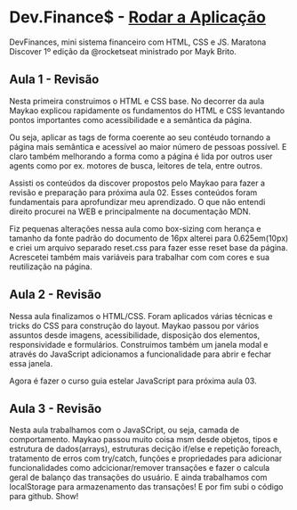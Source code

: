 # Dev.Finance$ - [Rodar a Aplicação](https://ppsattos.github.io/devfinances/)

DevFinances, mini sistema financeiro com HTML, CSS e JS. Maratona Discover 1º edição da @rocketseat ministrado por Mayk Brito.

## Aula 1 - Revisão

Nesta primeira construimos o HTML e CSS base. No decorrer da aula Maykao explicou rapidamente os fundamentos do HTML e CSS levantando pontos importantes
como acessibilidade e a semântica da página. 

Ou seja, aplicar as tags de forma coerente ao seu contéudo tornando a página mais semântica e acessível ao maior número de pessoas possível. E claro também melhorando a forma como a página é lida por outros user agents como por ex. motores de busca, leitores de tela, entre outros.

Assisti os conteúdos da discover propostos pelo Maykao para fazer a revisão e preparação para próxima aula 02. Esses conteúdos foram fundamentais para aprofundizar meu aprendizado. O que não entendi direito procurei na WEB e principalmente na documentação MDN.

Fiz pequenas alterações nessa aula como box-sizing com herança e tamanho da fonte padrão do documento de 16px alterei para 0.625em(10px) e criei um arquivo separado reset.css para fazer esse reset base da página. Acrescetei também mais variáveis para trabalhar com com cores e sua reutilização na página.

## Aula 2 - Revisão

Nessa aula finalizamos o HTML/CSS. Foram aplicados várias técnicas e tricks do CSS para construção do layout. Maykao passou por vários assuntos desde imagens, acessibilidade, disposição dos elementos, responsividade e formulários. Construimos também um janela modal e através do JavaScript adicionamos a funcionalidade para abrir e fechar essa janela. 

Agora é fazer o curso guia estelar JavaScript para próxima aula 03.

## Aula 3 - Revisão

Nesta aula trabalhamos com o JavaSCript, ou seja, camada de comportamento. Maykao passou muito coisa msm desde objetos, tipos e estrutura de dados(arrays), estruturas decição if/else e repetição foreach, tratamento de erros com try/catch, funções e propriedades para adicionar funcionalidades como adcicionar/remover transações e fazer o calcula geral de balanço das transações do usuário.
E ainda trabalhamos com localStorage para armazenamento das transações! E por fim subi o código para github. Show!